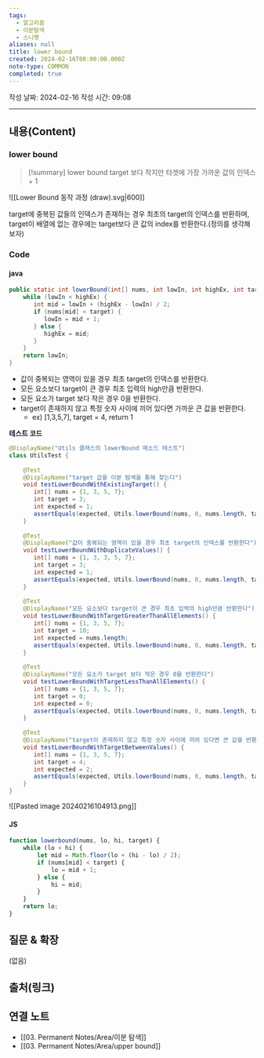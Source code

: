 ```yaml
---
tags:
  - 알고리즘
  - 이분탐색
  - 스니펫
aliases: null
title: lower bound
created: 2024-02-16T00:00:00.000Z
note-type: COMMON
completed: true
---
```

작성 날짜: 2024-02-16
작성 시간: 09:08


----
## 내용(Content)
### lower bound
>[!summary] lower bound
>target 보다 작지만 타겟에 가장 가까운 값의 인덱스 + 1 


![[Lower Bound 동작 과정 (draw).svg|600]]

target에 중복된 값들의 인덱스가 존재하는 경우 최초의 target의 인덱스를 반환하며, target이 배열에 없는 경우에는 target보다 큰 값의 index를 반환한다.(정의를 생각해보자)
### Code

#### java

```java
public static int lowerBound(int[] nums, int lowIn, int highEx, int target) {  
    while (lowIn < highEx) {  
       int mid = lowIn + (highEx - lowIn) / 2;  
       if (nums[mid] < target) {  
          lowIn = mid + 1;  
       } else {  
          highEx = mid;  
       }  
    }  
    return lowIn;  
}
```


- 값이 중복되는 영역이 있을 경우 최초 target의 인덱스를 반환한다.
- 모든 요소보다 target이 큰 경우  최초 입력의 high만큼 반환한다.
- 모든 요소가 target 보다 작은 경우 0을 반환한다.
- target이 존재하지 않고 특정 숫자 사이에 끼어 있다면 가까운 큰 값을 반환한다.
	- ex) \[1,3,5,7], target = 4, return 1

**테스트 코드**
```java
@DisplayName("Utils 클래스의 lowerBound 메소드 테스트")  
class UtilsTest {  
  
    @Test  
    @DisplayName("target 값을 이분 탐색을 통해 찾는다")  
    void testLowerBoundWithExistingTarget() {  
       int[] nums = {1, 3, 5, 7};  
       int target = 3;  
       int expected = 1;  
       assertEquals(expected, Utils.lowerBound(nums, 0, nums.length, target));  
    }  
  
    @Test  
    @DisplayName("값이 중복되는 영역이 있을 경우 최초 target의 인덱스를 반환한다")  
    void testLowerBoundWithDuplicateValues() {  
       int[] nums = {1, 3, 3, 5, 7};  
       int target = 3;  
       int expected = 1;  
       assertEquals(expected, Utils.lowerBound(nums, 0, nums.length, target));  
    }  
  
    @Test  
    @DisplayName("모든 요소보다 target이 큰 경우 최초 입력의 high만큼 반환한다")  
    void testLowerBoundWithTargetGreaterThanAllElements() {  
       int[] nums = {1, 3, 5, 7};  
       int target = 10;  
       int expected = nums.length;  
       assertEquals(expected, Utils.lowerBound(nums, 0, nums.length, target));  
    }  
  
    @Test  
    @DisplayName("모든 요소가 target 보다 작은 경우 0을 반환한다")  
    void testLowerBoundWithTargetLessThanAllElements() {  
       int[] nums = {1, 3, 5, 7};  
       int target = 0;  
       int expected = 0;  
       assertEquals(expected, Utils.lowerBound(nums, 0, nums.length, target));  
    }  
  
    @Test  
    @DisplayName("target이 존재하지 않고 특정 숫자 사이에 끼어 있다면 큰 값을 반환한다")  
    void testLowerBoundWithTargetBetweenValues() {  
       int[] nums = {1, 3, 5, 7};  
       int target = 4;  
       int expected = 2;  
       assertEquals(expected, Utils.lowerBound(nums, 0, nums.length, target));  
    }  
}
```

![[Pasted image 20240216104913.png]]


#### JS
```js
function lowerbound(nums, lo, hi, target) {
	while (lo < hi) {
		let mid = Math.floor(lo + (hi - lo) / 2);
		if (nums[mid] < target) {
			lo = mid + 1;
		} else {
			hi = mid;
		}
	}
	return lo;
}
```
## 질문 & 확장

(없음)

## 출처(링크)


## 연결 노트

- [[03. Permanent Notes/Area/이분 탐색]]
- [[03. Permanent Notes/Area/upper bound]]

